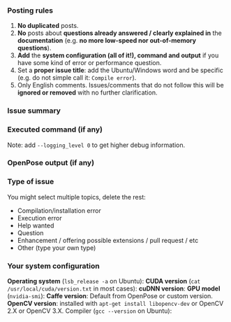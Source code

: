 ### Posting rules
1. **No duplicated** posts.
2. **No** posts about **questions already answered / clearly explained in** the **documentation** (e.g. **no more low-speed nor out-of-memory questions**).
3. **Add** the **system configuration (all of it!), command and output** if you have some kind of error or performance question.
4. Set a **proper issue title**: add the Ubuntu/Windows word and be specific (e.g. do not simple call it: `Compile error`).
5. Only English comments.
Issues/comments that do not follow this will be **ignored or removed** with no further clarification.



### Issue summary



### Executed command (if any)
Note: add `--logging_level 0` to get higher debug information.



### OpenPose output (if any)



### Type of issue
You might select multiple topics, delete the rest:
- Compilation/installation error
- Execution error
- Help wanted
- Question
- Enhancement / offering possible extensions / pull request / etc
- Other (type your own type)



### Your system configuration
**Operating system** (`lsb_release -a` on Ubuntu):
**CUDA version** (`cat /usr/local/cuda/version.txt` in most cases):
**cuDNN version**:
**GPU model** (`nvidia-smi`):
**Caffe version**: Default from OpenPose or custom version.
**OpenCV version**: installed with `apt-get install libopencv-dev` or OpenCV 2.X or OpenCV 3.X.
Compiler (`gcc --version` on Ubuntu):
